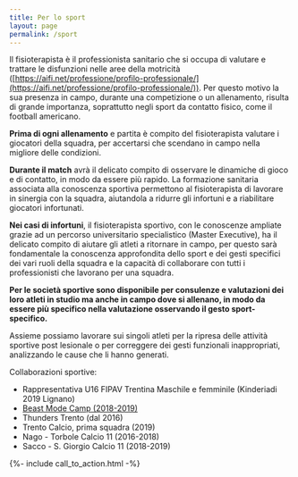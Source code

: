 ```yaml
---
title: Per lo sport
layout: page
permalink: /sport
---
```


Il fisioterapista è il professionista sanitario che si occupa di valutare e trattare le disfunzioni nelle aree della motricità ([https://aifi.net/professione/profilo-professionale/](https://aifi.net/professione/profilo-professionale/)). Per questo motivo la sua presenza in campo, durante una competizione o un allenamento, risulta di grande importanza, soprattutto negli sport da contatto fisico, come il football americano.



**Prima di ogni allenamento** e partita è compito del fisioterapista valutare i giocatori della squadra, per accertarsi che scendano in campo nella migliore delle condizioni.

**Durante il match** avrà il delicato compito di osservare le dinamiche di gioco e di contatto, in modo da essere più rapido. La formazione sanitaria associata alla conoscenza sportiva permettono al fisioterapista di lavorare in sinergia con la squadra, aiutandola a ridurre gli infortuni e a riabilitare giocatori infortunati.

**Nei casi di infortuni**, il fisioterapista sportivo, con le conoscenze ampliate grazie ad un percorso universitario specialistico (Master Executive), ha il delicato compito di aiutare gli atleti a ritornare in campo, per questo sarà fondamentale la conoscenza approfondita dello sport e dei gesti specifici dei vari ruoli della squadra e la capacità di collaborare con tutti i professionisti che lavorano per una squadra.

**Per le società sportive sono disponibile per consulenze e valutazioni dei loro atleti in studio ma anche in campo dove si allenano, in modo da essere più specifico nella valutazione osservando il gesto sport-specifico.**

Assieme possiamo lavorare sui singoli atleti per la ripresa delle attività sportive post lesionale o per correggere dei gesti funzionali inappropriati, analizzando le cause che li hanno generati.

Collaborazioni sportive:

* Rappresentativa U16 FIPAV Trentina Maschile e femminile (Kinderiadi 2019 Lignano)
* [Beast Mode Camp (2018-2019)](/beast-mode-camp-imola)
* Thunders Trento (dal 2016)
* Trento Calcio, prima squadra (2019)
* Nago - Torbole Calcio 11 (2016-2018)
* Sacco - S. Giorgio Calcio 11 (2018-2019)


<div>
  {%- include call_to_action.html -%}
</div>
